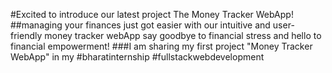#Excited to introduce our latest project The Money Tracker WebApp!
##managing your finances just got easier with our intuitive and user-friendly money tracker webApp say goodbye to financial stress and hello to financial empowerment!
###I am sharing my first project "Money Tracker WebApp" in my #bharatinternship #fullstackwebdevelopment 
